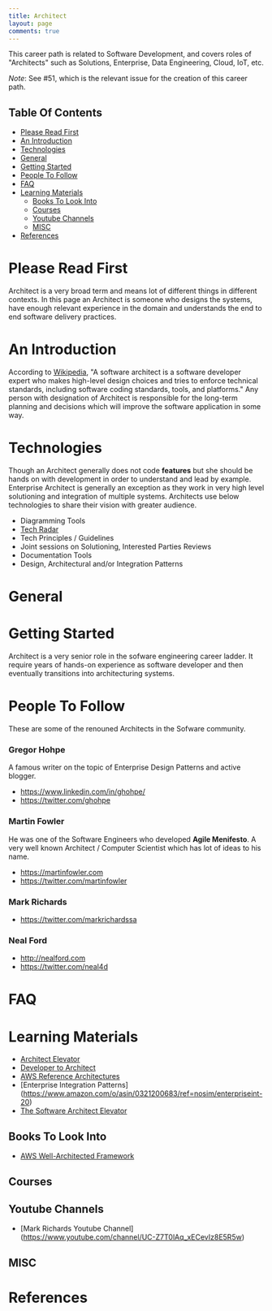 ```yaml
---
title: Architect
layout: page
comments: true
---
```


This career path is related to Software Development, and covers roles of "Architects" such as Solutions, Enterprise, Data Engineering, Cloud, IoT, etc.

_Note_: See #51, which is the relevant issue for the creation of this career path.

## Table Of Contents
- [Please Read First](#please-read-first)
- [An Introduction](#an-introduction)
- [Technologies](#technologies)
- [General](#general)
- [Getting Started](#getting-started)
- [People To Follow](#people-to-follow)
- [FAQ](#faq)
- [Learning Materials](#learning-materials)
  - [Books To Look Into](#books-to-look-into)
  - [Courses](#courses)
  - [Youtube Channels](#youtube-channels)
  - [MISC](#misc)
- [References](#references)

# Please Read First
Architect is a very broad term and means lot of different things in different contexts. In this page an Architect is someone who designs the systems, have enough relevant experience in the domain and understands the end to end software delivery practices.

# An Introduction
According to [Wikipedia](https://en.wikipedia.org/wiki/Software_architect), "A software architect is a software developer expert who makes high-level design choices and tries to enforce technical standards, including software coding standards, tools, and platforms." Any person with designation of Architect is responsible for the long-term planning and decisions which will improve the software application in some way.

# Technologies

Though an Architect generally does not code **features** but she should be hands on with development in order to understand and lead by example. Enterprise Architect is generally an exception as they work in very high level solutioning and integration of multiple systems. Architects use below technologies to share their vision with greater audience.

- Diagramming Tools
- [Tech Radar](https://www.thoughtworks.com/radar)
- Tech Principles / Guidelines
- Joint sessions on Solutioning, Interested Parties Reviews
- Documentation Tools
- Design, Architectural and/or Integration Patterns

# General

# Getting Started

Architect is a very senior role in the sofware engineering career ladder. It require years of hands-on experience as software developer and then eventually transitions into architecturing systems.

# People To Follow
These are some of the renouned Architects in the Sofware community. 

### Gregor Hohpe

A famous writer on the topic of Enterprise Design Patterns and active blogger.

- https://www.linkedin.com/in/ghohpe/
- https://twitter.com/ghohpe

### Martin Fowler

He was one of the Software Engineers who developed **Agile Menifesto**. A very well known Architect / Computer Scientist which has lot of ideas to his name.

- https://martinfowler.com
- https://twitter.com/martinfowler

### Mark Richards

- https://twitter.com/markrichardssa

### Neal Ford

- http://nealford.com
- https://twitter.com/neal4d

### 

# FAQ

# Learning Materials
- [Architect Elevator](https://architectelevator.com)
- [Developer to Architect](https://www.developertoarchitect.com)
- [AWS Reference Architectures](https://aws.amazon.com/solutions/constructs/patterns/?constructs-master-cards.sort-by=item.additionalFields.headline&constructs-master-cards.sort-order=asc) 
- [Enterprise Integration Patterns] (https://www.amazon.com/o/asin/0321200683/ref=nosim/enterpriseint-20)
- [The Software Architect Elevator](https://www.amazon.com/gp/product/1492077542/ref=as_li_tl?ie=UTF8&tag=enterpriseint-20&camp=1789&creative=9325&linkCode=as2&creativeASIN=1492077542&linkId=022635d342e374a80244523bbff4fdc3)

## Books To Look Into

- [AWS Well-Architected Framework](https://d1.awsstatic.com/whitepapers/architecture/AWS_Well-Architected_Framework.pdf)

## Courses

## Youtube Channels

- [Mark Richards Youtube Channel] (https://www.youtube.com/channel/UC-Z7T0lAq_xECevIz8E5R5w)


## MISC

# References
